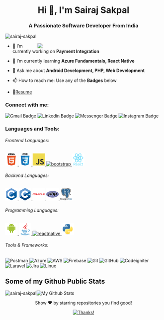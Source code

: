 <!-- ### Hi there 👋-->
<h1 align="center">Hi 👋, I'm Sairaj Sakpal</h1>
<h3 align="center">A Passionate Software Developer From India</h3>


<p align="left"> <img src="https://komarev.com/ghpvc/?username=sairaj-sakpal&label=Profile%20views&color=0e75b6&style=flat" alt="sairaj-sakpal" /> </p>

<img align = "right" width = "400" src = "https://camo.githubusercontent.com/c1dcb74cc1c1835b1d716f5051499a2814c683c806b15f04b0eba492863703e9/68747470733a2f2f63646e2e6472696262626c652e636f6d2f75736572732f3733303730332f73637265656e73686f74732f363538313234332f6176656e746f2e676966">

- 🔭 I’m currently working on **Payment Integration**

- 🌱 I’m currently learning **Azure Fundamentals, React Native**

- 💬 Ask me about **Android Development, PHP, Web Development**

- 📫 How to reach me: Use any of the **Badges** below

- 📝[Resume](https://github.com/Sairaj-Sakpal/Sairaj-Sakpal)


<h3 align="left">Connect with me:</h3>

[![Gmail Badge](https://img.shields.io/badge/-sairajsakpal@gmail.com-c14438?style=flat&logo=Gmail&logoColor=white)](mailto:sairajsakpal@gmail.com "Connect via Email")
[![Linkedin Badge](https://img.shields.io/badge/-sairajsakpal-0072b1?style=flat&logo=Linkedin&logoColor=white)](https://www.linkedin.com/in/sairaj%sakpal/ "Connect on LinkedIn")
[![Messenger Badge](https://img.shields.io/badge/-Messenger-0078FF?style=flat&logo=Messenger&logoColor=white)](https://www.messenger.com/t/105014134455873/ "Connect on Facebook")
[![Instagram Badge](https://img.shields.io/badge/-sakpalsairaj-D5019C?style=flat&logo=Instagram&logoColor=pink)](https://www.instagram.com/sakpalsairaj/ "Connect on Instagram")
<!-- [![Telegram Badge](https://img.shields.io/badge/-@daftdey-0088CC?style=flat&logo=Telegram&logoColor=white)](https://t.me/daftdey "Contact on Telegram") 
[![Twitter Badge](https://img.shields.io/badge/-@samujjwaal-00acee?style=flat&logo=Twitter&logoColor=white)](https://twitter.com/intent/follow?screen_name=samujjwaal "Follow on Twitter")-->


<!-- <p align="left">
<a href="https://linkedin.com/in/sairaj sakpal" target="blank"><img align="center" src="https://raw.githubusercontent.com/rahuldkjain/github-profile-readme-generator/master/src/images/icons/Social/linked-in-alt.svg" alt="sairaj sakpal" height="30" width="40" /></a>
<a href="https://instagram.com/sakpalsairaj" target="blank"><img align="center" src="https://raw.githubusercontent.com/rahuldkjain/github-profile-readme-generator/master/src/images/icons/Social/instagram.svg" alt="sakpalsairaj" height="30" width="40" /></a>
</p> -->

<h3 align="left">Languages and Tools:</h3>
<h6> Frontend Languages:</h6>
<a href="https://www.w3.org/html/" target="_blank" rel="noreferrer"> 
	<img src="https://raw.githubusercontent.com/devicons/devicon/master/icons/html5/html5-original-wordmark.svg" alt="html5" width="40" height="40"/> 
</a> 
<a href="https://www.w3.org/html/" target="_blank" rel="noreferrer"> 
	<img src="https://raw.githubusercontent.com/devicons/devicon/master/icons/css3/css3-original-wordmark.svg" alt="css3" width="40" height="40"/> 
</a> 
<a href="https://developer.mozilla.org/en-US/docs/Web/JavaScript" target="_blank" rel="noreferrer"> 
	<img src="https://raw.githubusercontent.com/devicons/devicon/master/icons/javascript/javascript-original.svg" alt="javascript" width="40" height="40"/> 
</a>
<a href="https://getbootstrap.com/" target="_blank" rel="noreferrer"> 
	<img src="https://getbootstrap.com/docs/5.3/assets/brand/bootstrap-logo-shadow.png" alt="bootstrap" width="40" height="40"/> 
</a>
<a href="https://reactjs.org/" target="_blank" rel="noreferrer"> 
	<img src="https://raw.githubusercontent.com/devicons/devicon/master/icons/react/react-original-wordmark.svg" alt="react" width="40" height="40"/> 
</a> 

<h6> Backend Languages:</h6>
<a href="https://www.cprogramming.com/" target="_blank" rel="noreferrer"> 
	<img src="https://raw.githubusercontent.com/devicons/devicon/master/icons/c/c-original.svg" alt="c" width="40" height="40"/> 
</a> 
<a href="https://www.w3schools.com/cpp/" target="_blank" rel="noreferrer"> 
	<img src="https://raw.githubusercontent.com/devicons/devicon/master/icons/cplusplus/cplusplus-original.svg" alt="cplusplus" width="40" height="40"/> 
</a> 
<a href="https://www.oracle.com/" target="_blank" rel="noreferrer"> 
	<img src="https://raw.githubusercontent.com/devicons/devicon/master/icons/oracle/oracle-original.svg" alt="oracle" width="40" height="40"/> 
</a> 
<a href="https://www.php.net" target="_blank" rel="noreferrer"> 
	<img src="https://raw.githubusercontent.com/devicons/devicon/master/icons/php/php-original.svg" alt="php" width="40" height="40"/> 
</a> 
<a href="https://www.postgresql.org" target="_blank" rel="noreferrer"> 
	<img src="https://raw.githubusercontent.com/devicons/devicon/master/icons/postgresql/postgresql-original-wordmark.svg" alt="postgresql" width="40" height="40"/> 
</a> 


<h6> Programming Languages:</h6>
<p align="left"> 
<a href="https://developer.android.com" target="_blank" rel="noreferrer"> 
	<img src="https://raw.githubusercontent.com/devicons/devicon/master/icons/android/android-original-wordmark.svg" alt="android" width="40" height="40"/> 
</a> 
<a href="https://www.java.com" target="_blank" rel="noreferrer"> 
	<img src="https://raw.githubusercontent.com/devicons/devicon/master/icons/java/java-original.svg" alt="java" width="40" height="40"/> 
</a> 
<a href="https://reactnative.dev/" target="_blank" rel="noreferrer"> 
	<img src="https://reactnative.dev/img/header_logo.svg" alt="reactnative" width="40" height="40"/> 
</a> 
<a href="https://www.python.org" target="_blank" rel="noreferrer"> 
	<img src="https://raw.githubusercontent.com/devicons/devicon/master/icons/python/python-original.svg" alt="python" width="40" height="40"/> 
</a>
  
<h6> Tools & Frameworks:</h6>
<!-- <a href="https://postman.com" target="_blank" rel="noreferrer"> 
	<img src="https://www.vectorlogo.zone/logos/getpostman/getpostman-icon.svg" alt="postman" width="40" height="40"/> 
</a> 
<a href="https://azure.microsoft.com/en-in/" target="_blank" rel="noreferrer"> 
	<img src="https://www.vectorlogo.zone/logos/microsoft_azure/microsoft_azure-icon.svg" alt="azure" width="40" height="40"/> 
</a> 
<a href="https://aws.amazon.com" target="_blank" rel="noreferrer"> 
	<img src="https://raw.githubusercontent.com/devicons/devicon/master/icons/amazonwebservices/amazonwebservices-original-wordmark.svg" alt="aws" width="40" height="40"/> 
</a> 
<a href="https://firebase.google.com/" target="_blank" rel="noreferrer"> 
	<img src="https://www.vectorlogo.zone/logos/firebase/firebase-icon.svg" alt="firebase" width="40" height="40"/> 
</a> 
<a href="https://www.figma.com/" target="_blank" rel="noreferrer"> 
	<img src="https://www.vectorlogo.zone/logos/figma/figma-icon.svg" alt="figma" width="40" height="40"/> 
</a> 
<a href="https://git-scm.com/" target="_blank" rel="noreferrer"> 
	<img src="https://www.vectorlogo.zone/logos/git-scm/git-scm-icon.svg" alt="git" width="40" height="40"/> 
</a> 
<a href="https://codeigniter.com" target="_blank" rel="noreferrer"> 
	<img src="https://cdn.worldvectorlogo.com/logos/codeigniter.svg" alt="codeigniter" width="40" height="40"/> 
</a> 
<a href="https://laravel.com/" target="_blank" rel="noreferrer">
	<img src="https://raw.githubusercontent.com/devicons/devicon/master/icons/laravel/laravel-plain-wordmark.svg" alt="laravel" width="40" height="40"/> 
</a> 
<a href="https://www.linux.org/" target="_blank" rel="noreferrer"> 
	<img src="https://raw.githubusercontent.com/devicons/devicon/master/icons/linux/linux-original.svg" alt="linux" width="40" height="40"/> 
</a>  -->

![Postman](https://img.shields.io/badge/-Postman-222222?style=flat&logo=postman&logoColor=F26635)
![Azure](https://img.shields.io/badge/-Azure-222222?style=flat&logo=microsoft-azure&logoColor=blue)
![AWS](https://img.shields.io/badge/-AWS-222222?style=flat&logo=amazon&logoColor=white)
![Firebase](https://img.shields.io/badge/-Firebase-222222?style=flat&logo=firebase&logoColor=orange)
![Git](https://img.shields.io/badge/-Git-222222?style=flat&logo=git&logoColor=F05032)
![GitHub](https://img.shields.io/badge/-GitHub-222222?style=flat&logo=github&logoColor=181717)
![Codeigniter](https://img.shields.io/badge/-Codeigniter-222222?style=flat&logo=codeigniter&logoColor=F03C2E)
![Laravel](https://img.shields.io/badge/-Laravel-222222?style=flat&logo=laravel&logoColor=)
![Jira](https://img.shields.io/badge/-Jira-222222?style=flat&logo=jira-software&logoColor=white&logoColor=0052CC)
![Linux](https://img.shields.io/badge/-Linux-222222?style=flat&logo=linux&logoColor=FCC624)

<!-- ![jQuery](https://img.shields.io/badge/-jQuery-222222?style=flat&logo=jQuery&logoColor=0769AD)
![Postman](https://img.shields.io/twitter/url?label=Postman&logo=Postman&style=flat&url=https%3A%2F%2Fshields.io)
![React](https://img.shields.io/badge/-React-222222?style=flat&logo=React&logoColor=61DAFB)
![Java Spring](https://img.shields.io/badge/-Spring-222222?style=flat&logo=spring&logoColor=6DB33F)
![TCP/IP](https://img.shields.io/badge/-TCP/IP-222222?style=flat&logo=cisco&logoColor=white)
![Postman](https://img.shields.io/endpoint?url=https://www.vectorlogo.zone/logos/getpostman/getpostman-icon.svg/badge/-Postman-222222?style=flat&logo=getpostman&logoColor=1575F9)
![Postman](https://img.shields.io?label=Postman&logo=Postman&style=social&url=https%3A%2F%2Fshields.io) -->

</p>


<!--?style=flat&logo=appveyor<p><img align="center" src="https://github-readme-stats.vercel.app/api/top-langs?username=sairaj-sakpal&show_icons=true&locale=en&layout=compact" alt="sairaj-sakpal" />&nbsp &nbsp &nbsp<img align="center" src="https://github-readme-streak-stats.herokuapp.com/?user=sairaj-sakpal&" alt="sairaj-sakpal" /></p>-->

<div>

## Some of my Github Public Stats

<p><img align="left" src="https://github-readme-stats.vercel.app/api/top-langs?username=sairaj-sakpal&show_icons=true&title_color=fff&icon_color=79ff97&locale=en&layout=compact&text_color=9f9f9f&bg_color=151515" alt="sairaj-sakpal" /></p>

![My Github Stats](https://github-readme-stats.vercel.app/api?username=sairaj-sakpal&show_icons=true&title_color=fff&icon_color=79ff97&text_color=9f9f9f&bg_color=151515)
	
<!-- <a><img src="https://github.com/samujjwaal/samujjwaal/raw/master/etc/coffee.png" align="right" height="150" /></a> -->

<!-- <p><img align="center" src="https://github-readme-streak-stats.herokuapp.com/?user=sairaj-sakpal&show_icons=true&title_color=fff&icon_color=79ff97&text_color=9f9f9f&bg_color=151515" alt="sairaj-sakpal" /></p> -->

</div>

<div align="center">
	
<p> Show ❤️ by starring repositories you find good! </p>
	
[![Thanks!](https://img.shields.io/badge/Thanks%20for%20visiting-!-1EAEDB.svg)](https://github.com/Sairaj-Sakpal/Sairaj-Sakpal)
	
</div> 

 

<!--
**Sairaj-Sakpal/Sairaj-Sakpal** is a ✨ _special_ ✨ repository because its `README.md` (this file) appears on your GitHub profile.

Here are some ideas to get you started:

- 🔭 I’m currently working on ...
- 🌱 I’m currently learning ...
- 👯 I’m looking to collaborate on ...
- 🤔 I’m looking for help with ...
- 💬 Ask me about ...
- 📫 How to reach me: ...
- 😄 Pronouns: ...
- ⚡ Fun fact: ...
-->
